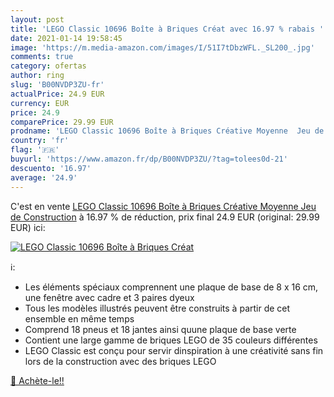 ```yaml
---
layout: post
title: 'LEGO Classic 10696 Boîte à Briques Créat avec 16.97 % rabais '
date: 2021-01-14 19:58:45
image: 'https://m.media-amazon.com/images/I/51I7tDbzWFL._SL200_.jpg'
comments: true
category: ofertas
author: ring
slug: 'B00NVDP3ZU-fr'
actualPrice: 24.9 EUR
currency: EUR
price: 24.9
comparePrice: 29.99 EUR
prodname: 'LEGO Classic 10696 Boîte à Briques Créative Moyenne  Jeu de Construction'
country: 'fr'
flag: '🇫🇷'
buyurl: 'https://www.amazon.fr/dp/B00NVDP3ZU/?tag=tolees0d-21'
descuento: '16.97'
average: '24.9'
---
```


C'est en vente [LEGO Classic 10696 Boîte à Briques Créative Moyenne  Jeu de Construction](https://www.amazon.fr/dp/B00NVDP3ZU/?tag=tolees0d-21)  à  16.97 % de réduction, prix final  24.9 EUR (original: 29.99 EUR) ici:

[![LEGO Classic 10696 Boîte à Briques Créat](https://m.media-amazon.com/images/I/51I7tDbzWFL._SL200_.jpg)](https://www.amazon.fr/dp/B00NVDP3ZU/?tag=tolees0d-21)

ℹ️:

- Les éléments spéciaux comprennent une plaque de base de 8 x 16 cm, une fenêtre avec cadre et 3 paires dyeux
- Tous les modèles illustrés peuvent être construits à partir de cet ensemble en même temps
- Comprend 18 pneus et 18 jantes ainsi quune plaque de base verte
- Contient une large gamme de briques LEGO de 35 couleurs différentes
- LEGO Classic est conçu pour servir dinspiration à une créativité sans fin lors de la construction avec des briques LEGO

[🛒 Achète-le!!](https://www.amazon.fr/dp/B00NVDP3ZU/?tag=tolees0d-21)

